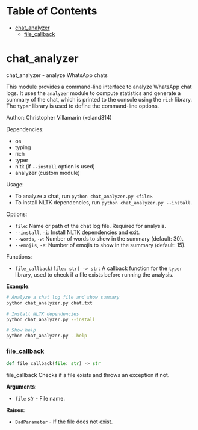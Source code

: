 # Table of Contents

* [chat\_analyzer](#chat_analyzer)
  * [file\_callback](#chat_analyzer.file_callback)

<a id="chat_analyzer"></a>

# chat\_analyzer

chat_analyzer - analyze WhatsApp chats

This module provides a command-line interface to analyze WhatsApp chat
logs. It uses the `analyzer` module to compute statistics and generate
a summary of the chat, which is printed to the console using the `rich`
library. The `typer` library is used to define the command-line options.

Author: Christopher Villamarín (xeland314)

Dependencies:
- os
- typing
- rich
- typer
- nltk (if `--install` option is used)
- analyzer (custom module)

Usage:
- To analyze a chat, run `python chat_analyzer.py <file>`.
- To install NLTK dependencies, run `python chat_analyzer.py --install`.

Options:
- `file`: Name or path of the chat log file. Required for analysis.
- `--install`, `-i`: Install NLTK dependencies and exit.
- `--words`, `-w`: Number of words to show in the summary (default: 30).
- `--emojis`, `-e`: Number of emojis to show in the summary (default: 15).

Functions:
- `file_callback(file: str) -> str`: A callback function for the `typer`
library, used to check if a file exists before running the analysis.

**Example**:

```bash
# Analyze a chat log file and show summary
python chat_analyzer.py chat.txt

# Install NLTK dependencies
python chat_analyzer.py --install

# Show help
python chat_analyzer.py --help
```

<a id="chat_analyzer.file_callback"></a>

### file\_callback

```python
def file_callback(file: str) -> str
```

file_callback
Checks if a file exists and throws an exception if not.

**Arguments**:

- `file` _str_ - File name.
  

**Raises**:

- `BadParameter` - If the file does not exist.

